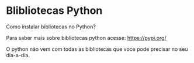 # Blibliotecas Python
Como instalar bibliotecas no Python?

Para saber mais sobre bibliotecas python acesse: https://pypi.org/

O python não vem com todas as bibliotecas que voce pode precisar no seu dia-a-dia.


